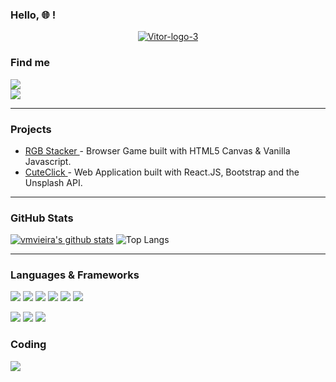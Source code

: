 ### Hello, :globe_with_meridians: !

<p align="center"><a href="https://ibb.co/d6nfDxm"><img src="https://i.ibb.co/NpwFKbT/Vitor-logo-3.png" alt="Vitor-logo-3" border="0" /></a></p>


### Find me 

<a href = "mailto: vmvieira55@gmail.com"><img src="https://img.shields.io/badge/Gmail-D14836?style=for-the-badge&logo=gmail&logoColor=white"></a>
<br>
<a href="https://www.linkedin.com/in/vitor-machado-vieira/"><img src="https://img.shields.io/badge/LinkedIn-0077B5?style=for-the-badge&logo=linkedin&logoColor=white"></a>


---

### Projects

- <a href="https://vmvieira.github.io/Project-1---RGB-Stacker" target="_blank"> RGB Stacker </a> - Browser Game built with HTML5 Canvas & Vanilla Javascript.
- <a href="https://cuteclick.vercel.app" target="_blank"> CuteClick </a> - Web Application built with React.JS, Bootstrap and the Unsplash API.

---

### GitHub Stats

[![vmvieira's github stats](https://github-readme-stats.vercel.app/api?username=vmvieira)](https://github.com/vmvieira/github-readme-stats)
![Top Langs](https://github-readme-stats.vercel.app/api/top-langs/?username=tassiaaccioly&theme=default&layout=compact)

---

### Languages & Frameworks

<p>
<img src="https://img.shields.io/badge/HTML5-E34F26?style=for-the-badge&logo=html5&logoColor=white">
<img src="https://img.shields.io/badge/CSS3-1572B6?style=for-the-badge&logo=css3&logoColor=white">
 <img src="https://img.shields.io/badge/Bootstrap-563D7C?style=for-the-badge&logo=bootstrap&logoColor=white">
<img src="https://img.shields.io/badge/JavaScript-F7DF1E?style=for-the-badge&logo=javascript&logoColor=black">
<img src="https://img.shields.io/badge/React-20232A?style=for-the-badge&logo=react&logoColor=61DAFB">
<img src="https://img.shields.io/badge/React_Router-CA4245?style=for-the-badge&logo=react-router&logoColor=white">
 </p>
 <p>
<img src="https://img.shields.io/badge/Node.js-43853D?style=for-the-badge&logo=node.js&logoColor=white">
<img src="https://img.shields.io/badge/Express.js-404D59?style=for-the-badge">
<img src="https://img.shields.io/badge/MongoDB-4EA94B?style=for-the-badge&logo=mongodb&logoColor=white">
 </p>


### Coding

![](https://www.codewars.com/users/vmvieira/badges/large)
